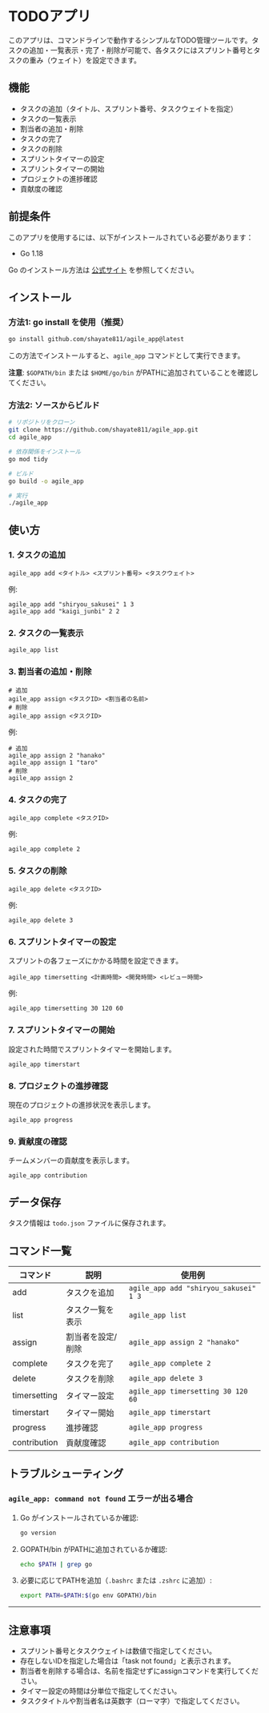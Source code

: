 # TODOアプリ

このアプリは、コマンドラインで動作するシンプルなTODO管理ツールです。タスクの追加・一覧表示・完了・削除が可能で、各タスクにはスプリント番号とタスクの重み（ウェイト）を設定できます。

## 機能

- タスクの追加（タイトル、スプリント番号、タスクウェイトを指定）
- タスクの一覧表示
- 割当者の追加・削除
- タスクの完了
- タスクの削除
- スプリントタイマーの設定
- スプリントタイマーの開始
- プロジェクトの進捗確認
- 貢献度の確認

## 前提条件

このアプリを使用するには、以下がインストールされている必要があります：

- Go 1.18

Go のインストール方法は [公式サイト](https://golang.org/doc/install) を参照してください。

## インストール

### 方法1: go install を使用（推奨）

```bash
go install github.com/shayate811/agile_app@latest
```

この方法でインストールすると、`agile_app` コマンドとして実行できます。

**注意**: `$GOPATH/bin` または `$HOME/go/bin` がPATHに追加されていることを確認してください。

### 方法2: ソースからビルド

```bash
# リポジトリをクローン
git clone https://github.com/shayate811/agile_app.git
cd agile_app

# 依存関係をインストール
go mod tidy

# ビルド
go build -o agile_app

# 実行
./agile_app
```

## 使い方

### 1. タスクの追加

```
agile_app add <タイトル> <スプリント番号> <タスクウェイト>
```

例:
```
agile_app add "shiryou_sakusei" 1 3
agile_app add "kaigi_junbi" 2 2
```

### 2. タスクの一覧表示

```
agile_app list
```

### 3. 割当者の追加・削除
```
# 追加
agile_app assign <タスクID> <割当者の名前>
# 削除
agile_app assign <タスクID>
```

例:
```
# 追加
agile_app assign 2 "hanako"
agile_app assign 1 "taro"
# 削除
agile_app assign 2
```

### 4. タスクの完了

```
agile_app complete <タスクID>
```

例:
```
agile_app complete 2
```

### 5. タスクの削除

```
agile_app delete <タスクID>
```

例:
```
agile_app delete 3
```

### 6. スプリントタイマーの設定

スプリントの各フェーズにかかる時間を設定できます。

```
agile_app timersetting <計画時間> <開発時間> <レビュー時間>
```

例:
```
agile_app timersetting 30 120 60
```

### 7. スプリントタイマーの開始

設定された時間でスプリントタイマーを開始します。

```
agile_app timerstart
```

### 8. プロジェクトの進捗確認

現在のプロジェクトの進捗状況を表示します。

```
agile_app progress
```

### 9. 貢献度の確認

チームメンバーの貢献度を表示します。

```
agile_app contribution
```

## データ保存

タスク情報は `todo.json` ファイルに保存されます。

## コマンド一覧

| コマンド | 説明 | 使用例 |
|---------|------|--------|
| add | タスクを追加 | `agile_app add "shiryou_sakusei" 1 3` |
| list | タスク一覧を表示 | `agile_app list` |
| assign | 割当者を設定/削除 | `agile_app assign 2 "hanako"` |
| complete | タスクを完了 | `agile_app complete 2` |
| delete | タスクを削除 | `agile_app delete 3` |
| timersetting | タイマー設定 | `agile_app timersetting 30 120 60` |
| timerstart | タイマー開始 | `agile_app timerstart` |
| progress | 進捗確認 | `agile_app progress` |
| contribution | 貢献度確認 | `agile_app contribution` |

## トラブルシューティング

### `agile_app: command not found` エラーが出る場合

1. Go がインストールされているか確認:
   ```bash
   go version
   ```

2. GOPATH/bin がPATHに追加されているか確認:
   ```bash
   echo $PATH | grep go
   ```

3. 必要に応じてPATHを追加（`.bashrc` または `.zshrc` に追加）:
   ```bash
   export PATH=$PATH:$(go env GOPATH)/bin
   ```

---

## 注意事項

- スプリント番号とタスクウェイトは数値で指定してください。
- 存在しないIDを指定した場合は「task not found」と表示されます。
- 割当者を削除する場合は、名前を指定せずにassignコマンドを実行してください。
- タイマー設定の時間は分単位で指定してください。
- タスクタイトルや割当者名は英数字（ローマ字）で指定してください。